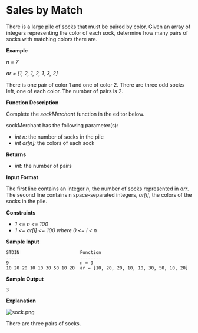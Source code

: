 # Sales by Match

There is a large pile of socks that must be paired by color. Given an array of integers representing the color of each sock, determine how many pairs of socks with matching colors there are.

**Example**

*n = 7*

*ar = [1, 2, 1, 2, 1, 3, 2]*

There is one pair of color 1 and one of color 2. There are three odd socks left, one of each color. The number of pairs is 2.

**Function Description**

Complete the *sockMerchant* function in the editor below.

sockMerchant has the following parameter(s):

- *int n:* the number of socks in the pile
- *int ar[n]:* the colors of each sock

**Returns**

- *int:* the number of pairs

**Input Format**

The first line contains an integer *n*, the number of socks represented in *arr*.
The second line contains n space-separated integers, *ar[i]*, the colors of the socks in the pile.

**Constraints**

- *1 <= n <= 100*
- *1 <= ar[i] <= 100 where 0 <= i < n*

**Sample Input**

```
STDIN                       Function
-----                       --------
9                           n = 9
10 20 20 10 10 30 50 10 20  ar = [10, 20, 20, 10, 10, 30, 50, 10, 20]
```

**Sample Output**

```
3
```

**Explanation**

![sock.png](https://s3.amazonaws.com/hr-challenge-images/25168/1474122392-c7b9097430-sock.png)

There are three pairs of socks.